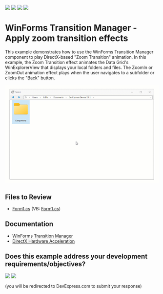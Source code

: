 <!-- default badges list -->
![](https://img.shields.io/endpoint?url=https://codecentral.devexpress.com/api/v1/VersionRange/173956912/19.1.1%2B)
[![](https://img.shields.io/badge/Open_in_DevExpress_Support_Center-FF7200?style=flat-square&logo=DevExpress&logoColor=white)](https://supportcenter.devexpress.com/ticket/details/T830450)
[![](https://img.shields.io/badge/📖_How_to_use_DevExpress_Examples-e9f6fc?style=flat-square)](https://docs.devexpress.com/GeneralInformation/403183)
[![](https://img.shields.io/badge/💬_Leave_Feedback-feecdd?style=flat-square)](#does-this-example-address-your-development-requirementsobjectives)
<!-- default badges end -->
# WinForms Transition Manager - Apply zoom transition effects

This example demonstrates how to use the WinForms Transition Manager component to play DirectX-based "Zoom Transition" animation. In this example, the Zoom Transition effect animates the Data Grid's WinExplorerView that displays your local folders and files. The ZoomIn or ZoomOut animation effect plays when the user navigates to a subfolder or clicks the "Back" button. 

![WinForms Transition Manager - Apply zoom transition effects](https://raw.githubusercontent.com/DevExpress-Examples/winforms-how-to-use-zoom-transition-effect/19.1.1%2B/media/winforms-directx-form-transition-animation.gif)


## Files to Review

* [Form1.cs](./CS/dxSample/Form1.cs) (VB: [Form1.cs](./VB/dxSample/Form1.vb))


## Documentation

* [WinForms Transition Manager](https://docs.devexpress.com/WindowsForms/DevExpress.Utils.Animation.TransitionManager)
* [DirectX Hardware Acceleration](https://docs.devexpress.com/WindowsForms/119441/common-features/graphics-performance-and-high-dpi/directx-hardware-acceleration)
<!-- feedback -->
## Does this example address your development requirements/objectives?

[<img src="https://www.devexpress.com/support/examples/i/yes-button.svg"/>](https://www.devexpress.com/support/examples/survey.xml?utm_source=github&utm_campaign=winforms-how-to-use-zoom-transition-effect&~~~was_helpful=yes) [<img src="https://www.devexpress.com/support/examples/i/no-button.svg"/>](https://www.devexpress.com/support/examples/survey.xml?utm_source=github&utm_campaign=winforms-how-to-use-zoom-transition-effect&~~~was_helpful=no)

(you will be redirected to DevExpress.com to submit your response)
<!-- feedback end -->
